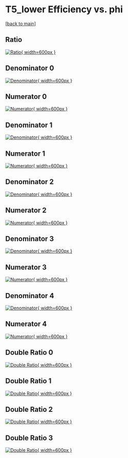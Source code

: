 # T5_lower Efficiency vs. phi

[[back to main](./)]



## Ratio

[![Ratio](../mtv/var/T5_lower_base_211_1_eff_phi.png){ width=600px }](../mtv/var/T5_lower_base_211_1_eff_phi.pdf)

## Denominator 0

[![Denominator](../mtv/den/T5_lower_base_211_1_eff_phi_den0.png){ width=600px }](../mtv/den/T5_lower_base_211_1_eff_phi_den0.pdf)

## Numerator 0

[![Numerator](../mtv/num/T5_lower_base_211_1_eff_phi_num0.png){ width=600px }](../mtv/num/T5_lower_base_211_1_eff_phi_num0.pdf)

## Denominator 1

[![Denominator](../mtv/den/T5_lower_base_211_1_eff_phi_den1.png){ width=600px }](../mtv/den/T5_lower_base_211_1_eff_phi_den1.pdf)

## Numerator 1

[![Numerator](../mtv/num/T5_lower_base_211_1_eff_phi_num1.png){ width=600px }](../mtv/num/T5_lower_base_211_1_eff_phi_num1.pdf)

## Denominator 2

[![Denominator](../mtv/den/T5_lower_base_211_1_eff_phi_den2.png){ width=600px }](../mtv/den/T5_lower_base_211_1_eff_phi_den2.pdf)

## Numerator 2

[![Numerator](../mtv/num/T5_lower_base_211_1_eff_phi_num2.png){ width=600px }](../mtv/num/T5_lower_base_211_1_eff_phi_num2.pdf)

## Denominator 3

[![Denominator](../mtv/den/T5_lower_base_211_1_eff_phi_den3.png){ width=600px }](../mtv/den/T5_lower_base_211_1_eff_phi_den3.pdf)

## Numerator 3

[![Numerator](../mtv/num/T5_lower_base_211_1_eff_phi_num3.png){ width=600px }](../mtv/num/T5_lower_base_211_1_eff_phi_num3.pdf)

## Denominator 4

[![Denominator](../mtv/den/T5_lower_base_211_1_eff_phi_den4.png){ width=600px }](../mtv/den/T5_lower_base_211_1_eff_phi_den4.pdf)

## Numerator 4

[![Numerator](../mtv/num/T5_lower_base_211_1_eff_phi_num4.png){ width=600px }](../mtv/num/T5_lower_base_211_1_eff_phi_num4.pdf)

## Double Ratio 0

[![Double Ratio](../mtv/ratio/T5_lower_base_211_1_eff_phi_ratio0.png){ width=600px }](../mtv/ratio/T5_lower_base_211_1_eff_phi_ratio0.pdf)

## Double Ratio 1

[![Double Ratio](../mtv/ratio/T5_lower_base_211_1_eff_phi_ratio1.png){ width=600px }](../mtv/ratio/T5_lower_base_211_1_eff_phi_ratio1.pdf)

## Double Ratio 2

[![Double Ratio](../mtv/ratio/T5_lower_base_211_1_eff_phi_ratio2.png){ width=600px }](../mtv/ratio/T5_lower_base_211_1_eff_phi_ratio2.pdf)

## Double Ratio 3

[![Double Ratio](../mtv/ratio/T5_lower_base_211_1_eff_phi_ratio3.png){ width=600px }](../mtv/ratio/T5_lower_base_211_1_eff_phi_ratio3.pdf)


